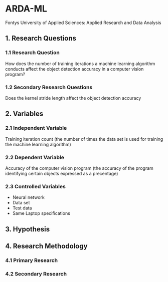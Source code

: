 # ARDA-ML
Fontys University of Applied Sciences: Applied Research and Data Analysis


## 1. Research Questions
### 1.1 Research Question
How does the number of training iterations a machine learning algorithm conducts affect the object detection accuracy in a computer vision program?

### 1.2 Secondary Research Questions
Does the kernel stride length affect the object detection accuracy

## 2. Variables
### 2.1 Independent Variable
Training iteration count (the number of times the data set is used for training the machine learning algorithm)

### 2.2 Dependent Variable
Accuracy of the computer vision program (the accuracy of the program identifying certain objects expressed as a precentage)

### 2.3 Controlled Variables
- Neural network
- Data set
- Test data
- Same Laptop specifications 

## 3. Hypothesis
## 4. Research Methodology
### 4.1 Primary Research
### 4.2 Secondary Research
